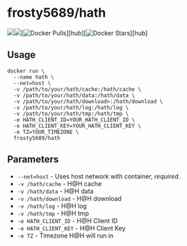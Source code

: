 # frosty5689/hath
[![](https://images.microbadger.com/badges/version/frosty5689/hath.svg)](https://microbadger.com/images/frosty5689/hath "Get your own version badge on microbadger.com")[![](https://images.microbadger.com/badges/image/frosty5689/hath.svg)](https://microbadger.com/images/frosty5689/hath "Get your own image badge on microbadger.com")[![Docker Pulls](https://img.shields.io/docker/pulls/frosty5689/hath.svg)][hub][![Docker Stars](https://img.shields.io/docker/stars/frosty5689/hath.svg)][hub]

## Usage

```
docker run \
  --name hath \
  --net=host \
  -v /path/to/your/hath/cache:/hath/cache \
  -v /path/to/your/hath/data:/hath/data \
  -v /path/to/your/hath/download>:/hath/download \
  -v /path/to/your/hath/log:/hath/log \
  -v /path/to/your/hath/tmp:/hath/tmp \
  -e HATH_CLIENT_ID=YOUR_HATH_CLIENT_ID \
  -e HATH_CLIENT_KEY=YOUR_HATH_CLIENT_KEY \
  -e TZ=YOUR_TIMEZONE \
  frosty5689/hath
```

## Parameters

* `--net=host` - Uses host network with container, *required*.
* `-v /hath/cache` - H@H cache
* `-v /hath/data` - H@H data
* `-v /hath/download` - H@H download
* `-v /hath/log` - H@H log
* `-v /hath/tmp` - H@H tmp
* `-e HATH_CLIENT_ID` - H@H Client ID
* `-e HATH_CLIENT_KEY` - H@H Client Key
* `-e TZ` - Timezone H@H will run in

